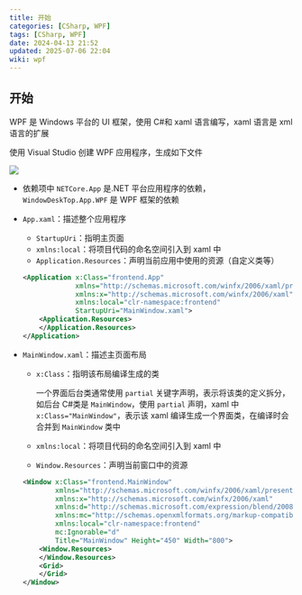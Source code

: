 ```yaml
---
title: 开始
categories: [CSharp, WPF]
tags: [CSharp, WPF]
date: 2024-04-13 21:52
updated: 2025-07-06 22:04
wiki: wpf
---
```

## 开始

WPF 是 Windows 平台的 UI 框架，使用 C#和 xaml 语言编写，xaml 语言是 xml 语言的扩展

使用 Visual Studio 创建 WPF 应用程序，生成如下文件

![](https://baymaxam-1309988842.cos.ap-beijing.myqcloud.com/blog/wpf-%E5%BC%80%E5%A7%8B%2Fwpf-%E5%BC%80%E5%A7%8B-1751810565740.png)

- 依赖项中 `NETCore.App` 是.NET 平台应用程序的依赖，`WindowDeskTop.App.WPF` 是 WPF 框架的依赖

- `App.xaml`：描述整个应用程序

    - `StartupUri`：指明主页面
    - `xmlns:local`：将项目代码的命名空间引入到 xaml 中
    - `Application.Resources`：声明当前应用中使用的资源（自定义类等）

    ```xml
    <Application x:Class="frontend.App"
                 xmlns="http://schemas.microsoft.com/winfx/2006/xaml/presentation"
                 xmlns:x="http://schemas.microsoft.com/winfx/2006/xaml"
                 xmlns:local="clr-namespace:frontend"
                 StartupUri="MainWindow.xaml">
        <Application.Resources> 
        </Application.Resources>
    </Application>
    ```

- `MainWindow.xaml`：描述主页面布局

    - `x:Class`：指明该布局编译生成的类

        一个界面后台类通常使用 `partial` 关键字声明，表示将该类的定义拆分，如后台 C#类是 `MainWindow`，使用 `partial` 声明，xaml 中 `x:Class="MainWindow"`，表示该 xaml 编译生成一个界面类，在编译时会合并到 `MainWindow` 类中

    - `xmlns:local`：将项目代码的命名空间引入到 xaml 中

    - `Window.Resources`：声明当前窗口中的资源

    ``` xml
    <Window x:Class="frontend.MainWindow"
            xmlns="http://schemas.microsoft.com/winfx/2006/xaml/presentation"
            xmlns:x="http://schemas.microsoft.com/winfx/2006/xaml"
            xmlns:d="http://schemas.microsoft.com/expression/blend/2008"
            xmlns:mc="http://schemas.openxmlformats.org/markup-compatibility/2006"
            xmlns:local="clr-namespace:frontend"
            mc:Ignorable="d"
            Title="MainWindow" Height="450" Width="800">
        <Window.Resources>
        </Window.Resources>
        <Grid>
        </Grid>
    </Window>
    ```
